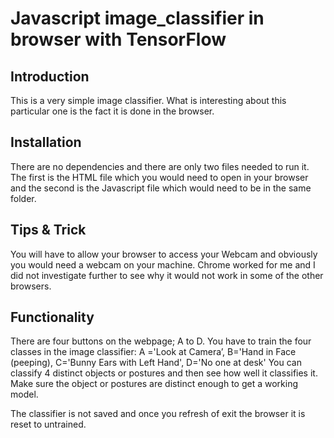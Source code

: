 # Javascript image_classifier in browser with TensorFlow 

## Introduction 
This is a very simple image classifier. What is interesting about this particular one is the fact it is done in the browser.

## Installation 
There are no dependencies and there are only two files needed to run it. The first is the HTML file which you would need to open in your browser and the second is the Javascript file which would need to be in the same folder.

## Tips & Trick 
You will have to allow your browser to access your Webcam and obviously you would need a webcam on your machine. Chrome worked for me and I did not investigate further to see why it would not work in some of the other browsers.

## Functionality 
There are four buttons on the webpage; A to D. You have to train the four classes in the image classifier:
A ='Look at Camera’, B='Hand in Face (peeping), C='Bunny Ears with Left Hand', D='No one at desk' 
You can classify 4 distinct objects or postures and then see how well it classifies it. Make sure the object or postures are distinct enough to get a working model.

The classifier is not saved and once you refresh of exit the browser it is reset to untrained.



